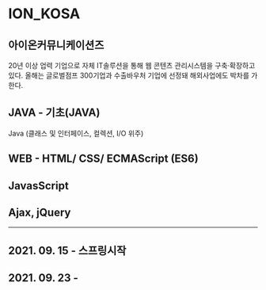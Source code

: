 # ION_KOSA

## 아이온커뮤니케이션즈
20년 이상 업력 기업으로 자체 IT솔루션을 통해 웹 콘텐츠 관리시스템을 구축·확장하고 있다. 올해는 글로벌점프 300기업과 수출바우처 기업에 선정돼 해외사업에도 박차를 가한다.

## JAVA - 기초(JAVA)
Java (클래스 및 인터페이스, 컬렉션, I/O 위주)

## WEB - HTML/ CSS/ ECMAScript (ES6)

## JavasScript

## Ajax, jQuery

----

## 2021. 09. 15 - 스프링시작


## 2021. 09. 23 - 